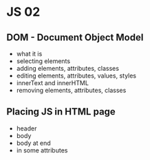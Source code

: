 # JS 02

## DOM - Document Object Model
 - what it is
 - selecting elements
 - adding elements, attributes, classes
 - editing elements, attributes, values, styles
 - innerText and innerHTML
 - removing elements, attributes, classes

## Placing JS in HTML page
 - header
 - body
 - body at end
 - in some attributes

 